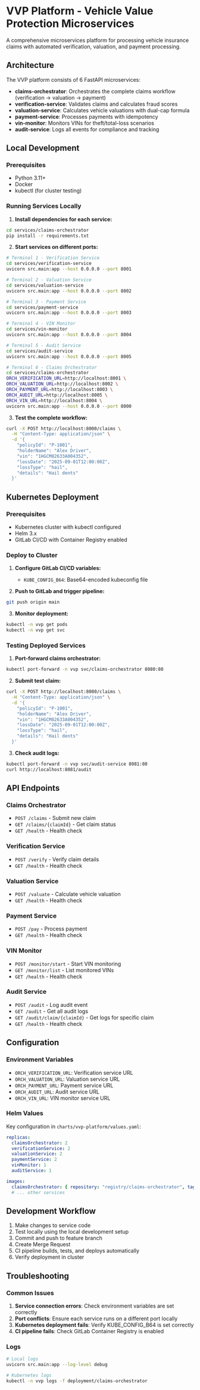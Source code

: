 # VVP Platform - Vehicle Value Protection Microservices

A comprehensive microservices platform for processing vehicle insurance claims with automated verification, valuation, and payment processing.

## Architecture

The VVP platform consists of 6 FastAPI microservices:

- **claims-orchestrator**: Orchestrates the complete claims workflow (verification → valuation → payment)
- **verification-service**: Validates claims and calculates fraud scores
- **valuation-service**: Calculates vehicle valuations with dual-cap formula
- **payment-service**: Processes payments with idempotency
- **vin-monitor**: Monitors VINs for theft/total-loss scenarios
- **audit-service**: Logs all events for compliance and tracking

## Local Development

### Prerequisites
- Python 3.11+
- Docker
- kubectl (for cluster testing)

### Running Services Locally

1. **Install dependencies for each service:**
```bash
cd services/claims-orchestrator
pip install -r requirements.txt
```

2. **Start services on different ports:**
```bash
# Terminal 1 - Verification Service
cd services/verification-service
uvicorn src.main:app --host 0.0.0.0 --port 8001

# Terminal 2 - Valuation Service  
cd services/valuation-service
uvicorn src.main:app --host 0.0.0.0 --port 8002

# Terminal 3 - Payment Service
cd services/payment-service
uvicorn src.main:app --host 0.0.0.0 --port 8003

# Terminal 4 - VIN Monitor
cd services/vin-monitor
uvicorn src.main:app --host 0.0.0.0 --port 8004

# Terminal 5 - Audit Service
cd services/audit-service
uvicorn src.main:app --host 0.0.0.0 --port 8005

# Terminal 6 - Claims Orchestrator
cd services/claims-orchestrator
ORCH_VERIFICATION_URL=http://localhost:8001 \
ORCH_VALUATION_URL=http://localhost:8002 \
ORCH_PAYMENT_URL=http://localhost:8003 \
ORCH_AUDIT_URL=http://localhost:8005 \
ORCH_VIN_URL=http://localhost:8004 \
uvicorn src.main:app --host 0.0.0.0 --port 8000
```

3. **Test the complete workflow:**
```bash
curl -X POST http://localhost:8000/claims \
  -H "Content-Type: application/json" \
  -d '{
    "policyId": "P-1001",
    "holderName": "Alex Driver", 
    "vin": "1HGCM82633A004352",
    "lossDate": "2025-09-01T12:00:00Z",
    "lossType": "hail",
    "details": "Hail dents"
  }'
```

## Kubernetes Deployment

### Prerequisites
- Kubernetes cluster with kubectl configured
- Helm 3.x
- GitLab CI/CD with Container Registry enabled

### Deploy to Cluster

1. **Configure GitLab CI/CD variables:**
   - `KUBE_CONFIG_B64`: Base64-encoded kubeconfig file

2. **Push to GitLab and trigger pipeline:**
```bash
git push origin main
```

3. **Monitor deployment:**
```bash
kubectl -n vvp get pods
kubectl -n vvp get svc
```

### Testing Deployed Services

1. **Port-forward claims orchestrator:**
```bash
kubectl port-forward -n vvp svc/claims-orchestrator 8080:80
```

2. **Submit test claim:**
```bash
curl -X POST http://localhost:8080/claims \
  -H "Content-Type: application/json" \
  -d '{
    "policyId": "P-1001",
    "holderName": "Alex Driver",
    "vin": "1HGCM82633A004352", 
    "lossDate": "2025-09-01T12:00:00Z",
    "lossType": "hail",
    "details": "Hail dents"
  }'
```

3. **Check audit logs:**
```bash
kubectl port-forward -n vvp svc/audit-service 8081:80
curl http://localhost:8081/audit
```

## API Endpoints

### Claims Orchestrator
- `POST /claims` - Submit new claim
- `GET /claims/{claimId}` - Get claim status
- `GET /health` - Health check

### Verification Service
- `POST /verify` - Verify claim details
- `GET /health` - Health check

### Valuation Service  
- `POST /valuate` - Calculate vehicle valuation
- `GET /health` - Health check

### Payment Service
- `POST /pay` - Process payment
- `GET /health` - Health check

### VIN Monitor
- `POST /monitor/start` - Start VIN monitoring
- `GET /monitor/list` - List monitored VINs
- `GET /health` - Health check

### Audit Service
- `POST /audit` - Log audit event
- `GET /audit` - Get all audit logs
- `GET /audit/claim/{claimId}` - Get logs for specific claim
- `GET /health` - Health check

## Configuration

### Environment Variables

- `ORCH_VERIFICATION_URL`: Verification service URL
- `ORCH_VALUATION_URL`: Valuation service URL  
- `ORCH_PAYMENT_URL`: Payment service URL
- `ORCH_AUDIT_URL`: Audit service URL
- `ORCH_VIN_URL`: VIN monitor service URL

### Helm Values

Key configuration in `charts/vvp-platform/values.yaml`:

```yaml
replicas:
  claimsOrchestrator: 2
  verificationService: 2
  valuationService: 2
  paymentService: 2
  vinMonitor: 1
  auditService: 1

images:
  claimsOrchestrator: { repository: "registry/claims-orchestrator", tag: "latest" }
  # ... other services
```

## Development Workflow

1. Make changes to service code
2. Test locally using the local development setup
3. Commit and push to feature branch
4. Create Merge Request
5. CI pipeline builds, tests, and deploys automatically
6. Verify deployment in cluster

## Troubleshooting

### Common Issues

1. **Service connection errors**: Check environment variables are set correctly
2. **Port conflicts**: Ensure each service runs on a different port locally
3. **Kubernetes deployment fails**: Verify KUBE_CONFIG_B64 is set correctly
4. **CI pipeline fails**: Check GitLab Container Registry is enabled

### Logs

```bash
# Local logs
uvicorn src.main:app --log-level debug

# Kubernetes logs
kubectl -n vvp logs -f deployment/claims-orchestrator
```
